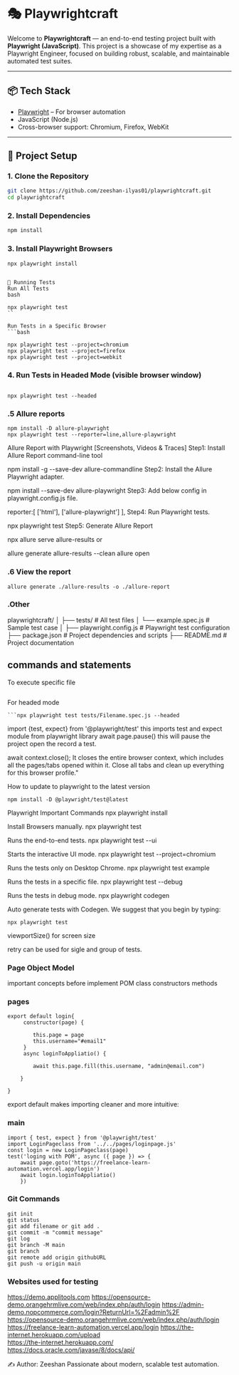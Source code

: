 # 🎭 Playwrightcraft

Welcome to **Playwrightcraft** — an end-to-end testing project built with **Playwright (JavaScript)**. This project is a showcase of my expertise as a Playwright Engineer, focused on building robust, scalable, and maintainable automated test suites.

---

## 📦 Tech Stack

- [Playwright](https://playwright.dev) – For browser automation
- JavaScript (Node.js)
- Cross-browser support: Chromium, Firefox, WebKit

---

## 📁 Project Setup

### 1. Clone the Repository

```bash
git clone https://github.com/zeeshan-ilyas01/playwrightcraft.git
cd playwrightcraft
```
### 2. Install Dependencies
```bash
npm install

```
### 3. Install Playwright Browsers
```
npx playwright install


🚀 Running Tests
Run All Tests
bash

npx playwright test
``

Run Tests in a Specific Browser
```bash

npx playwright test --project=chromium
npx playwright test --project=firefox
npx playwright test --project=webkit
```


### 4. Run Tests in Headed Mode (visible browser window)
```

npx playwright test --headed
```

### .5 Allure reports
```
npm install -D allure-playwright
npx playwright test --reporter=line,allure-playwright
```


Allure Report with Playwright [Screenshots, Videos & Traces]
Step1: Install Allure Report command-line tool

npm install -g --save-dev allure-commandline
Step2: Install the Allure Playwright adapter.

npm install --save-dev allure-playwright
Step3: Add below config in playwright.config.js file.

reporter:[
['html'],
['allure-playwright']
],
Step4: Run Playwright tests.

npx playwright test
Step5: Generate Allure Report

npx allure serve allure-results
or

allure generate allure-results --clean
allure open



### .6 View the report
```
allure generate ./allure-results -o ./allure-report
```

### .Other

playwrightcraft/
│
├── tests/                 # All test files
│   └── example.spec.js     # Sample test case
│
├── playwright.config.js   # Playwright test configuration
├── package.json           # Project dependencies and scripts
├── README.md              # Project documentation





## commands and statements

To execute specific file 
```npx playwright test tests/codegen.spec.js
```
For headed mode
```
```npx playwright test tests/Filename.spec.js --headed
```
 import {test, expect} from '@playwright/test' 
this imports test and expect module from playwright library
await page.pause()
this will pause the project open the record a test.

await context.close();
It closes the entire browser context, which includes all the pages/tabs opened within it.
Close all tabs and clean up everything for this browser profile."

How to update to playwright to the latest version
```
npm install -D @playwright/test@latest
```

Playwright Important Commands
npx playwright install

Install Browsers manually.
npx playwright test

Runs the end-to-end tests.
npx playwright test --ui

Starts the interactive UI mode.
npx playwright test --project=chromium

Runs the tests only on Desktop Chrome.
npx playwright test example

Runs the tests in a specific file.
npx playwright test --debug

Runs the tests in debug mode.
npx playwright codegen

Auto generate tests with Codegen.
We suggest that you begin by typing:
```
npx playwright test
```
viewportSize() for screen size

retry can be used for sigle and group of tests.



### Page Object Model
 important concepts before implement POM 
 class
 constructors
 methods


### pages
```
export default login{
     constructor(page) {

        this.page = page
        this.username="#email1"
     }
     async loginToAppliatio() {

        await this.page.fill(this.username, "admin@email.com")
      
    }

}
```
export default makes importing cleaner and more intuitive:



### main
```
import { test, expect } from '@playwright/test'
import LoginPageclass from '../../pages/loginpage.js'
const login = new LoginPageclass(page)
test('loging with POM', async ({ page }) => {
    await page.goto('https://freelance-learn-automation.vercel.app/login')
    await login.loginToAppliatio()
    })

```

### Git Commands

```
git init
git status
git add filename or git add .
git commit -m "commit message"
git log
git branch -M main
git branch 
git remote add origin githubURL
git push -u origin main
```

###  Websites used for testing

https://demo.applitools.com
https://opensource-demo.orangehrmlive.com/web/index.php/auth/login
https://admin-demo.nopcommerce.com/login?ReturnUrl=%2Fadmin%2F
https://opensource-demo.orangehrmlive.com/web/index.php/auth/login
https://freelance-learn-automation.vercel.app/login
https://the-internet.herokuapp.com/upload  
https://the-internet.herokuapp.com/
https://docs.oracle.com/javase/8/docs/api/


✍️ Author:
Zeeshan
Passionate about modern, scalable test automation.